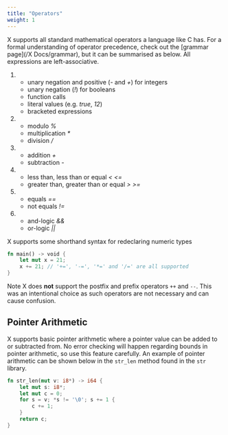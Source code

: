 ```yaml
--- 
title: "Operators"
weight: 1
---
```


X supports all standard mathematical operators a language like C has. For a formal understanding of operator
precedence, check out the [grammar page](/X Docs/grammar), but it can be summarised as below. All expressions are left-associative.

1. 
    - unary negation and positive (*-* and *+*) for integers
    - unary negation (*!*) for booleans
    - function calls
    - literal values (e.g. *true*, *12*)
    - bracketed expressions
2. 
    - modulo *%*
    - multiplication *\**
    - division */*
3. 
    - addition *+*
    - subtraction *-*
4.
    - less than, less than or equal *<* *<=*
    - greater than, greater than or equal *>* *>=*
5. 
    - equals *==*
    - not equals *!=*
6.
    - and-logic *&&*
    - or-logic *||*

X supports some shorthand syntax for redeclaring numeric types

```Rust
fn main() -> void {
    let mut x = 21;
    x += 21; // '+=', '-=', '*=' and '/=' are all supported
}
```

Note X does **not** support the postfix and prefix operators `++` and `--`. This was an intentional 
choice as such operators are not necessary and can cause confusion.

## Pointer Arithmetic

X supports basic pointer arithmetic where a pointer value can be added to or subtracted from.
No error checking will happen regarding bounds in pointer arithmetic, so use this feature carefully.
An example of pointer arithmetic can be shown below in the `str_len` method found in the `str` library.

```Rust
fn str_len(mut v: i8*) -> i64 {
    let mut s: i8*;
    let mut c = 0;
    for s = v; *s != '\0'; s += 1 {
        c += 1;
    }
    return c;
}
```